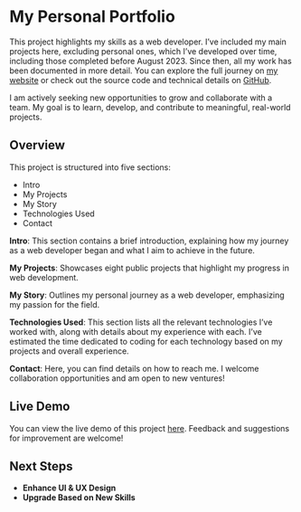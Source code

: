 # My Personal Portfolio

This project highlights my skills as a web developer. I’ve included my main projects here, excluding personal ones, which I’ve developed over time, including those completed before August 2023. Since then, all my work has been documented in more detail. You can explore the full journey on [my website](https://catalinbroinas.github.io/journey-of-a-web-developer/) or check out the source code and technical details on [GitHub](https://github.com/catalinbroinas/journey-of-a-web-developer).

I am actively seeking new opportunities to grow and collaborate with a team. My goal is to learn, develop, and contribute to meaningful, real-world projects.

## Overview

This project is structured into five sections: 
 * Intro
 * My Projects
 * My Story
 * Technologies Used
 * Contact

**Intro**: This section contains a brief introduction, explaining how my journey as a web developer began and what I aim to achieve in the future.

**My Projects**: Showcases eight public projects that highlight my progress in web development.

**My Story**: Outlines my personal journey as a web developer, emphasizing my passion for the field.

**Technologies Used**: This section lists all the relevant technologies I’ve worked with, along with details about my experience with each. I’ve estimated the time dedicated to coding for each technology based on my projects and overall experience.

**Contact**: Here, you can find details on how to reach me. I welcome collaboration opportunities and am open to new ventures!

## Live Demo

You can view the live demo of this project [here](https://catalinbroinas.github.io/personal-portfolio/). Feedback and suggestions for improvement are welcome!

## Next Steps

 * **Enhance UI & UX Design**
 * **Upgrade Based on New Skills**
